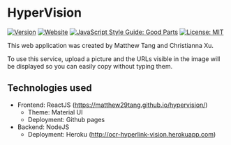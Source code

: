 # HyperVision

[![Version](https://img.shields.io/badge/Version-1.1.0-1f425f.svg)](https://shields.io/)
[![Website](https://img.shields.io/website-up-down-green-red/https/matthew29tang.github.io/hypervision)](https://matthew29tang.github.io/hypervision)
[![JavaScript Style Guide: Good Parts](https://img.shields.io/badge/code%20style-goodparts-brightgreen.svg?style=flat)](https://github.com/dwyl/goodparts "JavaScript The Good Parts")
[![License: MIT](https://img.shields.io/badge/License-MIT-blue.svg)](https://opensource.org/licenses/MIT)


This web application was created by Matthew Tang and Christianna Xu.

To use this service, upload a picture and the URLs visible in the image will be displayed so you can easily copy without typing them.

## Technologies used
* Frontend: ReactJS (https://matthew29tang.github.io/hypervision/)
    * Theme: Material UI
    * Deployment: Github pages
* Backend: NodeJS
    * Deployment: Heroku (http://ocr-hyperlink-vision.herokuapp.com)
